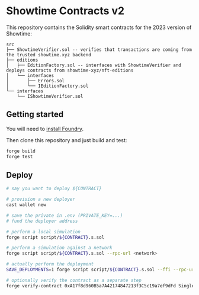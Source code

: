 # Showtime Contracts v2

This repository contains the Solidity smart contracts for the 2023 version of Showtime:

```
src
├── ShowtimeVerifier.sol -- verifies that transactions are coming from the trusted showtime.xyz backend
├── editions
│   ├── EditionFactory.sol -- interfaces with ShowtimeVerifier and deploys contracts from showtime-xyz/nft-editions
│   └── interfaces
│       ├── Errors.sol
│       └── IEditionFactory.sol
└── interfaces
    └── IShowtimeVerifier.sol
```

## Getting started

You will need to [install Foundry](https://book.getfoundry.sh/getting-started/installation).

Then clone this repository and just build and test:

```sh
forge build
forge test
```

## Deploy

```sh
# say you want to deploy ${CONTRACT}

# provision a new deployer
cast wallet new

# save the private in .env (PRIVATE_KEY=...)
# fund the deployer address

# perform a local simulation
forge script script/${CONTRACT}.s.sol

# perform a simulation against a network
forge script script/${CONTRACT}.s.sol --rpc-url <network>

# actually perform the deployment
SAVE_DEPLOYMENTS=1 forge script script/${CONTRACT}.s.sol --ffi --rpc-url <network> --broadcast --verify --watch

# optionally verify the contract as a separate step
forge verify-contract 0xA17f8d960B5a7A42174847213f3C5c19a7ef9dFd SingleBatchEdition --chain <network> --watch
```

